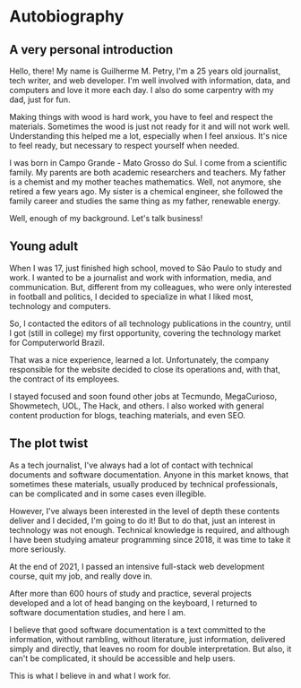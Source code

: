 # Autobiography

## A very personal introduction

Hello, there! My name is Guilherme M. Petry, I'm a 25 years old journalist, tech writer, and web developer. I'm well involved with information, data, and computers and love it more each day. I also do some carpentry with my dad, just for fun. 

Making things with wood is hard work, you have to feel and respect the materials. Sometimes the wood is just not ready for it and will not work well. Understanding this helped me a lot, especially when I feel anxious. It's nice to feel ready, but necessary to respect yourself when needed.

I was born in Campo Grande - Mato Grosso do Sul. I come from a scientific family. My parents are both academic researchers and teachers. My father is a chemist and my mother teaches mathematics. Well, not anymore, she retired a few years ago. My sister is a chemical engineer, she followed the family career and studies the same thing as my father, renewable energy.

Well, enough of my background. Let's talk business!

## Young adult

When I was 17, just finished high school, moved to São Paulo to study and work. I wanted to be a journalist and work with information, media, and communication. But, different from my colleagues, who were only interested in football and politics, I decided to specialize in what I liked most, technology and computers.

So, I contacted the editors of all technology publications in the country, until I got (still in college) my first opportunity, covering the technology market for Computerworld Brazil.

That was a nice experience, learned a lot. Unfortunately, the company responsible for the website decided to close its operations and, with that, the contract of its employees.

I stayed focused and soon found other jobs at Tecmundo, MegaCurioso, Showmetech, UOL, The Hack, and others. I also worked with general content production for blogs, teaching materials, and even SEO.

## The plot twist

As a tech journalist, I've always had a lot of contact with technical documents and software documentation. Anyone in this market knows, that sometimes these materials, usually produced by technical professionals, can be complicated and in some cases even illegible.

However, I've always been interested in the level of depth these contents deliver and I decided, I'm going to do it! But to do that, just an interest in technology was not enough. Technical knowledge is required, and although I have been studying amateur programming since 2018, it was time to take it more seriously.

At the end of 2021, I passed an intensive full-stack web development course, quit my job, and really dove in.

After more than 600 hours of study and practice, several projects developed and a lot of head banging on the keyboard, I returned to software documentation studies, and here I am.

I believe that good software documentation is a text committed to the information, without rambling, without literature, just information, delivered simply and directly, that leaves no room for double interpretation. But also, it can't be complicated, it should be accessible and help users.

This is what I believe in and what I work for.
